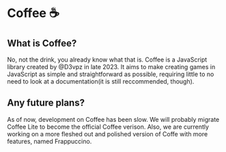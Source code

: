 # Coffee ☕
## What is Coffee?
No, not the drink, you already know what that is. Coffee is a JavaScript library created by @D3vpz in late 2023. It aims to make creating games in JavaScript as simple and straightforward as possible, requiring little to no need to look at a documentation(it is still reccommended, though).
## Any future plans?
As of now, development on Coffee has been slow. We will probably migrate Coffee Lite to become the official Coffee verison. Also, we are currently working on a more fleshed out and polished version of Coffe with more features, named Frappuccino.
